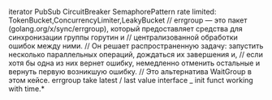 iterator
PubSub
CircuitBreaker
SemaphorePattern
rate limited: TokenBucket,ConcurrencyLimiter,LeakyBucket
// errgroup — это пакет (golang.org/x/sync/errgroup), который предоставляет средства для синхронизации группы горутин и
// централизованной обработки ошибок между ними.
// Он решает распространенную задачу: запустить несколько параллельных операций, дождаться их завершения и,
// если хотя бы одна из них вернет ошибку, немедленно отменить остальные и вернуть первую возникшую ошибку.
// Это альтернатива WaitGroup в этом кейсе.
errgroup
take latest / last value
interface _
init funct
working with time.*
